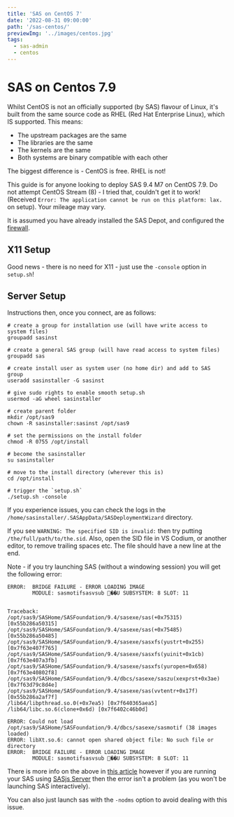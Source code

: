 ```yaml
---
title: 'SAS on CentOS 7'
date: '2022-08-31 09:00:00'
path: '/sas-centos/'
previewImg: '../images/centos.jpg'
tags:
  - sas-admin
  - centos
---
```


# SAS on Centos 7.9

Whilst CentOS is not an officially supported (by SAS) flavour of Linux, it's built from the same source code as RHEL (Red Hat Enterprise Linux), which IS supported.  This means:

* The upstream packages are the same
* The libraries are the same
* The kernels are the same
* Both systems are binary compatible with each other

The biggest difference is - CentOS is free.  RHEL is not!

This guide is for anyone looking to deploy SAS 9.4 M7 on CentOS 7.9.  Do not attempt CentOS Stream (8) - I tried that, couldn't get it to work! (Received `Error: The application cannot be run on this platform: lax.` on setup).  Your mileage may vary.

It is assumed you have already installed the SAS Depot, and configured the [firewall](https://www.digitalocean.com/community/tutorials/how-to-set-up-a-firewall-using-firewalld-on-centos-7).


## X11 Setup

Good news - there is no need for X11 - just use the `-console` option in `setup.sh`!

## Server Setup

Instructions then, once you connect, are as follows:

```
# create a group for installation use (will have write access to system files)
groupadd sasinst

# create a general SAS group (will have read access to system files)
groupadd sas

# create install user as system user (no home dir) and add to SAS group
useradd sasinstaller -G sasinst

# give sudo rights to enable smooth setup.sh
usermod -aG wheel sasinstaller

# create parent folder
mkdir /opt/sas9
chown -R sasinstaller:sasinst /opt/sas9

# set the permissions on the install folder
chmod -R 0755 /opt/install

# become the sasinstaller
su sasinstaller

# move to the install directory (wherever this is)
cd /opt/install

# trigger the `setup.sh`
./setup.sh -console

```

If you experience issues, you can check the logs in the `/home/sasinstaller/.SASAppData/SASDeploymentWizard` directory.

If you see `WARNING: The specified SID is invalid:` then try putting `/the/full/path/to/the.sid`.  Also, open the SID file in VS Codium, or another editor, to remove trailing spaces etc.  The file should have a new line at the end.


Note - if you try launching SAS (without a windowing session) you will get the following error:

```
ERROR:  BRIDGE FAILURE - ERROR LOADING IMAGE
        MODULE: sasmotifsasvsub ਷��U SUBSYSTEM: 8 SLOT: 11


Traceback:
/opt/sas9/SASHome/SASFoundation/9.4/sasexe/sas(+0x75315) [0x55b286a50315]
/opt/sas9/SASHome/SASFoundation/9.4/sasexe/sas(+0x75485) [0x55b286a50485]
/opt/sas9/SASHome/SASFoundation/9.4/sasexe/sasxfs(yustrt+0x255) [0x7f63e407f765]
/opt/sas9/SASHome/SASFoundation/9.4/sasexe/sasxfs(yuinit+0x1cb) [0x7f63e407a3fb]
/opt/sas9/SASHome/SASFoundation/9.4/sasexe/sasxfs(yuropen+0x658) [0x7f63e40802f8]
/opt/sas9/SASHome/SASFoundation/9.4/dbcs/sasexe/saszu(xexprst+0x3ae) [0x7f63d79c8d4e]
/opt/sas9/SASHome/SASFoundation/9.4/sasexe/sas(vvtentr+0x17f) [0x55b286a2af7f]
/lib64/libpthread.so.0(+0x7ea5) [0x7f640365aea5]
/lib64/libc.so.6(clone+0x6d) [0x7f6402c46b0d]

ERROR: Could not load /opt/sas9/SASHome/SASFoundation/9.4/dbcs/sasexe/sasmotif (38 images loaded)
ERROR: libXt.so.6: cannot open shared object file: No such file or directory
ERROR:  BRIDGE FAILURE - ERROR LOADING IMAGE
        MODULE: sasmotifsasvsub ਷��U SUBSYSTEM: 8 SLOT: 11
```

There is more info on the above in [this article](https://communities.sas.com/t5/Administration-and-Deployment/ERROR-Failed-to-attach-to-Java-during-SAS-startup-SAS-9-4-Ubuntu/td-p/526730) however if you are running your SAS using [SASjs Server](https://server.sasjs.io) then the error isn't a problem (as you won't be launching SAS interactively).

You can also just launch sas with the `-nodms` option to avoid dealing with this issue.
